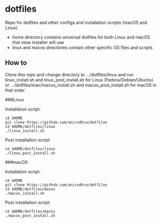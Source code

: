 # dotfiles
Repo for dotfiles and other configs and installation scripts (macOS and Linux)

* home directory contains universal dotfiles for both Linux and macOS that stow installer will use
* linux and macos directories contain other specific OS files and scripts


## How to
Clone this repo and change directory to .../dotfiles/linux and run linux_install.sh and linux_post_install.sh for Linux (Fedora/Debian/Ubuntu) or .../dotfiles/mac/macos_install.sh and macos_post_install.sh for macOS in that order

###Linux

Installation script:

```
cd $HOME
git clone https://github.com/anirudhra/dotfiles
cd $HOME/dotfiles/linux
./linux_install.sh
```

Post installation script:

```
cd $HOME/dotfiles/linux
./linux_post_install.sh
```

###macOS

Installation script:

```
cd $HOME
git clone https://github.com/anirudhra/dotfiles
cd $HOME/dotfiles/macos
./macos_install.sh
```

Post installation script:

```
cd $HOME/dotfiles/macos
./macos_post_install.sh
```
